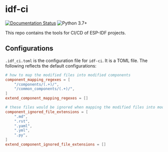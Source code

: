 # idf-ci

[![Documentation Status](https://readthedocs.com/projects/espressif-idf-ci/badge/?version=latest)](https://espressif-idf-ci.readthedocs-hosted.com/en/latest/)
![Python 3.7+](https://img.shields.io/pypi/pyversions/idf-ci)

This repo contains the tools for CI/CD of ESP-IDF projects.

## Configurations

`.idf_ci.toml` is the configuration file for `idf-ci`. It is a TOML file. The following reflects the default configurations:

```toml
# how to map the modified files into modified components
component_mapping_regexes = [
    "/components/(.+)/",
    "/common_components/(.+)/",
]
extend_component_mapping_regexes = []

# these files would be ignored when mapping the modified files into modified components
component_ignored_file_extensions = [
    ".md",
    ".rst",
    ".yaml",
    ".yml",
    ".py",
]
extend_component_ignored_file_extensions = []
```
